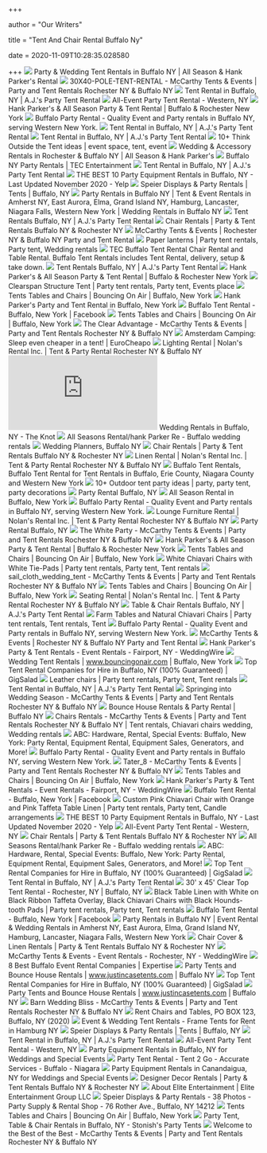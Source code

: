 +++
        
author = "Our Writers"
        
title = "Tent And Chair Rental Buffalo Ny"
        
date = 2020-11-09T10:28:35.028580
        
+++
[ ![](https://www.rentrightnow.com/content/images/location%20page%20images/wedding-party-rental-tent-buffalo-ny.jpg)](https://www.rentrightnow.com/content/images/location%20page%20images/wedding-party-rental-tent-buffalo-ny.jpg) Party & Wedding Tent Rentals in Buffalo NY | All Season & Hank Parker's  Rental
[ ![](https://www.mccarthyevents.com/wp-content/uploads/30X40-POLE-TENT-RENTAL.jpg)](https://www.mccarthyevents.com/wp-content/uploads/30X40-POLE-TENT-RENTAL.jpg) 30X40-POLE-TENT-RENTAL - McCarthy Tents & Events | Party and Tent Rentals  Rochester NY & Buffalo NY
[ ![](https://www.ajspartytentrental.com/content/images/Party%2BTent%2BRental%2Bin%2BBuffalo%2BNY.jpg)](https://www.ajspartytentrental.com/content/images/Party%2BTent%2BRental%2Bin%2BBuffalo%2BNY.jpg) Tent Rental in Buffalo, NY | A.J.'s Party Tent Rental
[ ![](https://alleventpartytents.com/images/tent-interior-600.jpg)](https://alleventpartytents.com/images/tent-interior-600.jpg) All-Event Party Tent Rental - Western, NY
[ ![](https://www.rentrightnow.com/content/images/Slider/2018/Tent-Rentals.jpg)](https://www.rentrightnow.com/content/images/Slider/2018/Tent-Rentals.jpg) Hank Parker's & All Season Party & Tent Rental | Buffalo & Rochester New  York
[ ![](https://www.buffalopartyrental.com/images/featured-tent-rentals.jpg)](https://www.buffalopartyrental.com/images/featured-tent-rentals.jpg) Buffalo Party Rental - Quality Event and Party rentals in Buffalo NY,  serving Western New York.
[ ![](https://www.ajspartytentrental.com/content/images/tent-rental-buffalo.jpg)](https://www.ajspartytentrental.com/content/images/tent-rental-buffalo.jpg) Tent Rental in Buffalo, NY | A.J.'s Party Tent Rental
[ ![](https://www.ajspartytentrental.com/content/images/20180727_131131.jpg)](https://www.ajspartytentrental.com/content/images/20180727_131131.jpg) Tent Rental in Buffalo, NY | A.J.'s Party Tent Rental
[ ![](https://i.pinimg.com/236x/73/dd/6b/73dd6bc4a8bdbb7c3e9c8b8dc902db60--tent-lighting-bistro-lights.jpg)](https://i.pinimg.com/236x/73/dd/6b/73dd6bc4a8bdbb7c3e9c8b8dc902db60--tent-lighting-bistro-lights.jpg) 10+ Think Outside the Tent ideas | event space, tent, event
[ ![](https://www.rentrightnow.com/content/images//IMG_4522.JPG)](https://www.rentrightnow.com/content/images//IMG_4522.JPG) Wedding & Accessory Rentals in Rochester & Buffalo NY | All Season & Hank  Parker's
[ ![](http://www.tecentertainment.com/images/2020/05/Partyrental.jpg)](http://www.tecentertainment.com/images/2020/05/Partyrental.jpg) Buffalo NY Party Rentals | TEC Entertainment
[ ![](https://www.ajspartytentrental.com/content/images/20190809_191553.jpg)](https://www.ajspartytentrental.com/content/images/20190809_191553.jpg) Tent Rental in Buffalo, NY | A.J.'s Party Tent Rental
[ ![](https://s3-media0.fl.yelpcdn.com/bphoto/UyTfScJ6TEFEOptzYGV2rA/ls.jpg)](https://s3-media0.fl.yelpcdn.com/bphoto/UyTfScJ6TEFEOptzYGV2rA/ls.jpg) THE BEST 10 Party Equipment Rentals in Buffalo, NY - Last Updated November  2020 - Yelp
[ ![](https://cdn.websites.hibu.com/0924001017c44e87bd11dc8ff24c0085/MOBILE/jpg/f-8b48-75addef75a70.jpg)](https://cdn.websites.hibu.com/0924001017c44e87bd11dc8ff24c0085/MOBILE/jpg/f-8b48-75addef75a70.jpg) Speier Displays & Party Rentals | Tents | Buffalo, NY
[ ![](https://www.buffalopartyrental.com/images/logo.jpg?v=2)](https://www.buffalopartyrental.com/images/logo.jpg?v=2) Party Rentals in Buffalo NY | Tent & Event Rentals in Amherst NY, East  Aurora, Elma, Grand Island NY, Hamburg, Lancaster, Niagara Falls, Western New  York | Wedding Rentals in Buffalo NY
[ ![](https://www.ajspartytentrental.com/content/images/IMG_2398.jpg)](https://www.ajspartytentrental.com/content/images/IMG_2398.jpg) Tent Rentals Buffalo, NY | A.J.'s Party Tent Rental
[ ![](https://www.rentrightnow.com/content/images/Slider/DesignerFurniture3.jpg)](https://www.rentrightnow.com/content/images/Slider/DesignerFurniture3.jpg) Chair Rentals | Party & Tent Rentals Buffalo NY & Rochester NY
[ ![](https://www.mccarthyevents.com/wp-content/uploads/logo-color.png)](https://www.mccarthyevents.com/wp-content/uploads/logo-color.png) McCarthy Tents & Events | Rochester NY & Buffalo NY Party and Tent Rental
[ ![](https://i.pinimg.com/originals/66/cd/ad/66cdadc68ddafd7e6bf635cd5afe3381.jpg)](https://i.pinimg.com/originals/66/cd/ad/66cdadc68ddafd7e6bf635cd5afe3381.jpg) Paper lanterns | Party tent rentals, Party tent, Wedding rentals
[ ![](https://i.ytimg.com/vi/cUmJF23al0c/hqdefault.jpg)](https://i.ytimg.com/vi/cUmJF23al0c/hqdefault.jpg) TEC Buffalo Tent Rental Chair Rental and Table Rental. Buffalo Tent Rentals  includes Tent Rental, delivery, setup & take down.
[ ![](https://www.ajspartytentrental.com/content/images/20180823_134126.jpg)](https://www.ajspartytentrental.com/content/images/20180823_134126.jpg) Tent Rentals Buffalo, NY | A.J.'s Party Tent Rental
[ ![](https://www.rentrightnow.com/content/images/Slider/2018/Sperry-Tent-Rentals.jpg)](https://www.rentrightnow.com/content/images/Slider/2018/Sperry-Tent-Rentals.jpg) Hank Parker's & All Season Party & Tent Rental | Buffalo & Rochester New  York
[ ![](https://i.pinimg.com/originals/80/c0/24/80c024fdbca8a4b7b1b8f1b33fdce974.jpg)](https://i.pinimg.com/originals/80/c0/24/80c024fdbca8a4b7b1b8f1b33fdce974.jpg) Clearspan Structure Tent | Party tent rentals, Party tent, Events place
[ ![](https://files.sysers.com/cp/upload/bouncing/items/med/10x20_Free_standing_tent_.jpg)](https://files.sysers.com/cp/upload/bouncing/items/med/10x20_Free_standing_tent_.jpg) Tents Tables and Chairs | Bouncing On Air | Buffalo, New York
[ ![](https://d330s684z9hdtc.cloudfront.net/cdn_image/maxD_600%7Cv_01/6ebf6/292914211/image/fpmbj.jpg)](https://d330s684z9hdtc.cloudfront.net/cdn_image/maxD_600%7Cv_01/6ebf6/292914211/image/fpmbj.jpg) Hank Parker's Party and Tent Rental in Buffalo, New York
[ ![](https://lookaside.fbsbx.com/lookaside/crawler/media/?media_id=585222215446765&get_thumbnail=1)](https://lookaside.fbsbx.com/lookaside/crawler/media/?media_id=585222215446765&get_thumbnail=1) Buffalo Tent Rental - Buffalo, New York | Facebook
[ ![](https://files.sysers.com/cp/upload/bouncing/items/med/20x20_Pole_Tent_.jpg)](https://files.sysers.com/cp/upload/bouncing/items/med/20x20_Pole_Tent_.jpg) Tents Tables and Chairs | Bouncing On Air | Buffalo, New York
[ ![](https://www.mccarthyevents.com/wp-content/uploads/clear_tent_5.jpg)](https://www.mccarthyevents.com/wp-content/uploads/clear_tent_5.jpg) The Clear Advantage - McCarthy Tents & Events | Party and Tent Rentals  Rochester NY & Buffalo NY
[ ![](https://www.eurocheapo.com/blog/wp-content/uploads/2009/05/camping-zeeberg.jpg)](https://www.eurocheapo.com/blog/wp-content/uploads/2009/05/camping-zeeberg.jpg) Amsterdam Camping: Sleep even cheaper in a tent! | EuroCheapo
[ ![](https://www.nolansrental.com/images/premier%20lighting.png)](https://www.nolansrental.com/images/premier%20lighting.png) Lighting Rental | Nolan's Rental Inc. | Tent & Party Rental Rochester NY & Buffalo  NY
[ ![](https://media-api.xogrp.com/images/57be1aa4-a68b-4a81-8770-51c812af3bb7~rs_400.h)](https://media-api.xogrp.com/images/57be1aa4-a68b-4a81-8770-51c812af3bb7~rs_400.h) Wedding Rentals in Buffalo, NY - The Knot
[ ![](https://f5prodstoragecontainer.blob.core.windows.net/prod-live-public/cache/prerendered/v8591.p13853.all-seasons-rental-hank-parker-re-buffalo-ny.giant.jpeg)](https://f5prodstoragecontainer.blob.core.windows.net/prod-live-public/cache/prerendered/v8591.p13853.all-seasons-rental-hank-parker-re-buffalo-ny.giant.jpeg) All Seasons Rental/hank Parker Re - Buffalo wedding rentals
[ ![](http://wnyweddingprofessionals.com/media/2020/10/IMG_1731-1024x768.jpg)](http://wnyweddingprofessionals.com/media/2020/10/IMG_1731-1024x768.jpg) Wedding Planners, Buffalo NY
[ ![](https://www.rentrightnow.com/content/images/chivari%20chair%20rentals.jpg)](https://www.rentrightnow.com/content/images/chivari%20chair%20rentals.jpg) Chair Rentals | Party & Tent Rentals Buffalo NY & Rochester NY
[ ![](https://www.nolansrental.com/images/Linens.png)](https://www.nolansrental.com/images/Linens.png) Linen Rental | Nolan's Rental Inc. | Tent & Party Rental Rochester NY & Buffalo  NY
[ ![](https://i.ytimg.com/vi/oYQ0B6r1Pk0/maxresdefault.jpg)](https://i.ytimg.com/vi/oYQ0B6r1Pk0/maxresdefault.jpg) Buffalo Tent Rentals, Buffalo Tent Rental for Tent Rentals in Buffalo, Erie  County, Niagara County and Western New York
[ ![](https://i.pinimg.com/236x/3f/28/00/3f28002a05de1d1042765f764ae9ac28--garden-parties-girls-garden-party.jpg)](https://i.pinimg.com/236x/3f/28/00/3f28002a05de1d1042765f764ae9ac28--garden-parties-girls-garden-party.jpg) 10+ Outdoor tent party ideas | party, party tent, party decorations
[ ![](https://eliteentertainment716.com/wp-content/uploads/tableslakesetup.jpg)](https://eliteentertainment716.com/wp-content/uploads/tableslakesetup.jpg) Party Rental Buffalo, NY
[ ![](https://d330s684z9hdtc.cloudfront.net/cdn_image/maxD_600%7Cv_01/3c388/292913235/logo/63mb6.jpg)](https://d330s684z9hdtc.cloudfront.net/cdn_image/maxD_600%7Cv_01/3c388/292913235/logo/63mb6.jpg) All Season Rental in Buffalo, New York
[ ![](https://www.buffalopartyrental.com/slideshow/slide-5m.jpg)](https://www.buffalopartyrental.com/slideshow/slide-5m.jpg) Buffalo Party Rental - Quality Event and Party rentals in Buffalo NY,  serving Western New York.
[ ![](https://www.nolansrental.com/images/Lounge%20Furniture.png)](https://www.nolansrental.com/images/Lounge%20Furniture.png) Lounge Furniture Rental | Nolan's Rental Inc. | Tent & Party Rental  Rochester NY & Buffalo NY
[ ![](https://eliteentertainment716.com/wp-content/uploads/Web-Banner-4.jpg)](https://eliteentertainment716.com/wp-content/uploads/Web-Banner-4.jpg) Party Rental Buffalo, NY
[ ![](https://www.mccarthyevents.com/wp-content/uploads/white_pary_1.jpg)](https://www.mccarthyevents.com/wp-content/uploads/white_pary_1.jpg) The White Party - McCarthy Tents & Events | Party and Tent Rentals  Rochester NY & Buffalo NY
[ ![](https://www.rentrightnow.com/content/images/Slider/2018/Furniture-Rentals.jpg)](https://www.rentrightnow.com/content/images/Slider/2018/Furniture-Rentals.jpg) Hank Parker's & All Season Party & Tent Rental | Buffalo & Rochester New  York
[ ![](https://files.sysers.com/cp/upload/bouncing/items/med/20x30_tent_.jpg)](https://files.sysers.com/cp/upload/bouncing/items/med/20x30_tent_.jpg) Tents Tables and Chairs | Bouncing On Air | Buffalo, New York
[ ![](https://i.pinimg.com/originals/17/88/02/178802b4fba4db0611bfa87ea3b60191.jpg)](https://i.pinimg.com/originals/17/88/02/178802b4fba4db0611bfa87ea3b60191.jpg) White Chiavari Chairs with White Tie-Pads | Party tent rentals, Party tent, Tent  rentals
[ ![](https://www.mccarthyevents.com/wp-content/uploads/sail_cloth_wedding_tent.jpg)](https://www.mccarthyevents.com/wp-content/uploads/sail_cloth_wedding_tent.jpg) sail_cloth_wedding_tent - McCarthy Tents & Events | Party and Tent Rentals  Rochester NY & Buffalo NY
[ ![](https://files.sysers.com/cp/upload/bouncing/items/med/20X20-HIGHPEAK-STAKED.png)](https://files.sysers.com/cp/upload/bouncing/items/med/20X20-HIGHPEAK-STAKED.png) Tents Tables and Chairs | Bouncing On Air | Buffalo, New York
[ ![](https://www.nolansrental.com/images/Seating.png)](https://www.nolansrental.com/images/Seating.png) Seating Rental | Nolan's Rental Inc. | Tent & Party Rental Rochester NY & Buffalo  NY
[ ![](https://www.ajspartytentrental.com/content/images/Chair%2BRentals%2Bin%2BBuffalo%2BNY.jpg)](https://www.ajspartytentrental.com/content/images/Chair%2BRentals%2Bin%2BBuffalo%2BNY.jpg) Table & Chair Rentals Buffalo, NY | A.J.'s Party Tent Rental
[ ![](https://i.pinimg.com/originals/1b/96/6b/1b966b825da6d081f73092610e2e753c.jpg)](https://i.pinimg.com/originals/1b/96/6b/1b966b825da6d081f73092610e2e753c.jpg) Farm Tables and Natural Chiavari Chairs | Party tent rentals, Tent rentals,  Tent
[ ![](https://www.buffalopartyrental.com/slideshow/slide-6m.jpg)](https://www.buffalopartyrental.com/slideshow/slide-6m.jpg) Buffalo Party Rental - Quality Event and Party rentals in Buffalo NY,  serving Western New York.
[ ![](https://www.mccarthyevents.com/wp-content/uploads/logo-white.png)](https://www.mccarthyevents.com/wp-content/uploads/logo-white.png) McCarthy Tents & Events | Rochester NY & Buffalo NY Party and Tent Rental
[ ![](https://cdn0.weddingwire.com/emp/fotos/9/4/2/5/7/0/tent-liner-4-copy_51_75249_v3.jpg)](https://cdn0.weddingwire.com/emp/fotos/9/4/2/5/7/0/tent-liner-4-copy_51_75249_v3.jpg) Hank Parker's Party & Tent Rentals - Event Rentals - Fairport, NY -  WeddingWire
[ ![](https://files.sysers.com/cp/upload/bouncing/gallery/full/wedding_tent_rental.jpg)](https://files.sysers.com/cp/upload/bouncing/gallery/full/wedding_tent_rental.jpg) Wedding Tent Rentals | www.bouncingonair.com | Buffalo, New York
[ ![](https://s3.amazonaws.com/gigsalad_media/p/party_plus_erie_-_tent_event_rentals_e/5878205002aa5_300_sq)](https://s3.amazonaws.com/gigsalad_media/p/party_plus_erie_-_tent_event_rentals_e/5878205002aa5_300_sq) Top Tent Rental Companies for Hire in Buffalo, NY (100% Guaranteed) |  GigSalad
[ ![](https://i.pinimg.com/originals/85/13/25/851325ffcf058984e309e72411fef0fd.jpg)](https://i.pinimg.com/originals/85/13/25/851325ffcf058984e309e72411fef0fd.jpg) Leather chairs | Party tent rentals, Party tent, Tent rentals
[ ![](https://www.ajspartytentrental.com/content/images/ajpartytent_logo_color.png)](https://www.ajspartytentrental.com/content/images/ajpartytent_logo_color.png) Tent Rental in Buffalo, NY | A.J.'s Party Tent Rental
[ ![](https://www.mccarthyevents.com/wp-content/uploads/Rope_and_Pole_1.jpg)](https://www.mccarthyevents.com/wp-content/uploads/Rope_and_Pole_1.jpg) Springing into Wedding Season - McCarthy Tents & Events | Party and Tent  Rentals Rochester NY & Buffalo NY
[ ![](https://files.sysers.com/cp/upload/bouncing/gallery/full/Party-Package--Buffalo-NYnew.jpg)](https://files.sysers.com/cp/upload/bouncing/gallery/full/Party-Package--Buffalo-NYnew.jpg) Bounce House Rentals & Party Rental | Buffalo NY
[ ![](https://i.pinimg.com/originals/2d/6e/f0/2d6ef0c100028bddf8c1337b617e72ab.jpg)](https://i.pinimg.com/originals/2d/6e/f0/2d6ef0c100028bddf8c1337b617e72ab.jpg) Chairs Rentals - McCarthy Tents & Events | Party and Tent Rentals Rochester  NY & Buffalo NY | Tent rentals, Chiavari chairs wedding, Wedding rentals
[ ![](http://abcwny.com/Images/Main_02.jpg)](http://abcwny.com/Images/Main_02.jpg) ABC: Hardware, Rental, Special Events: Buffalo, New York: Party Rental,  Equipment Rental, Equipment Sales, Generators, and More!
[ ![](https://www.buffalopartyrental.com/slideshow/slide-1m.jpg)](https://www.buffalopartyrental.com/slideshow/slide-1m.jpg) Buffalo Party Rental - Quality Event and Party rentals in Buffalo NY,  serving Western New York.
[ ![](https://www.mccarthyevents.com/wp-content/uploads/Tater_8.jpg)](https://www.mccarthyevents.com/wp-content/uploads/Tater_8.jpg) Tater_8 - McCarthy Tents & Events | Party and Tent Rentals Rochester NY & Buffalo  NY
[ ![](https://files.sysers.com/cp/upload/bouncing/items/med/b6f79b530fa15fc3f3c7ce271078fbb9.jpg)](https://files.sysers.com/cp/upload/bouncing/items/med/b6f79b530fa15fc3f3c7ce271078fbb9.jpg) Tents Tables and Chairs | Bouncing On Air | Buffalo, New York
[ ![](https://cdn0.weddingwire.com/emp/fotos/9/4/2/5/7/0/screen-shot-2018-11-27-at-3-38-58-pm_51_75249_v1.png)](https://cdn0.weddingwire.com/emp/fotos/9/4/2/5/7/0/screen-shot-2018-11-27-at-3-38-58-pm_51_75249_v1.png) Hank Parker's Party & Tent Rentals - Event Rentals - Fairport, NY -  WeddingWire
[ ![](https://lookaside.fbsbx.com/lookaside/crawler/media/?media_id=367005723659496)](https://lookaside.fbsbx.com/lookaside/crawler/media/?media_id=367005723659496) Buffalo Tent Rental - Buffalo, New York | Facebook
[ ![](https://i.pinimg.com/originals/93/8a/99/938a993e3ef1baccd711913bc1efc2ac.jpg)](https://i.pinimg.com/originals/93/8a/99/938a993e3ef1baccd711913bc1efc2ac.jpg) Custom Pink Chiavari Chair with Orange and Pink Taffeta Table Linen | Party  tent rentals, Party tent, Candle arrangements
[ ![](https://s3-media0.fl.yelpcdn.com/bphoto/WsBjAaqCR6j3o4CHu0MTTw/ls.jpg)](https://s3-media0.fl.yelpcdn.com/bphoto/WsBjAaqCR6j3o4CHu0MTTw/ls.jpg) THE BEST 10 Party Equipment Rentals in Buffalo, NY - Last Updated November  2020 - Yelp
[ ![](https://alleventpartytents.com/images/chairs-in-tent.jpg)](https://alleventpartytents.com/images/chairs-in-tent.jpg) All-Event Party Tent Rental - Western, NY
[ ![](https://www.rentrightnow.com/content/images/products/WilmontWeb.jpg)](https://www.rentrightnow.com/content/images/products/WilmontWeb.jpg) Chair Rentals | Party & Tent Rentals Buffalo NY & Rochester NY
[ ![](https://f5prodstoragecontainer.blob.core.windows.net/prod-live-public/cache/prerendered/v8591.p13851.all-seasons-rental-hank-parker-re-buffalo-ny.giant.jpeg)](https://f5prodstoragecontainer.blob.core.windows.net/prod-live-public/cache/prerendered/v8591.p13851.all-seasons-rental-hank-parker-re-buffalo-ny.giant.jpeg) All Seasons Rental/hank Parker Re - Buffalo wedding rentals
[ ![](http://abcwny.com/Images/Main_01.jpg)](http://abcwny.com/Images/Main_01.jpg) ABC: Hardware, Rental, Special Events: Buffalo, New York: Party Rental,  Equipment Rental, Equipment Sales, Generators, and More!
[ ![](https://s3.amazonaws.com/gigsalad_media/u/unique_pour_buffalo/5b9b122bcbf41_300_sq)](https://s3.amazonaws.com/gigsalad_media/u/unique_pour_buffalo/5b9b122bcbf41_300_sq) Top Tent Rental Companies for Hire in Buffalo, NY (100% Guaranteed) |  GigSalad
[ ![](https://www.ajspartytentrental.com/content/images/IMG_1753.jpg)](https://www.ajspartytentrental.com/content/images/IMG_1753.jpg) Tent Rental in Buffalo, NY | A.J.'s Party Tent Rental
[ ![](https://www.mccarthyevents.com/wp-content/uploads/clear-wedding-tent.jpg)](https://www.mccarthyevents.com/wp-content/uploads/clear-wedding-tent.jpg) 30' x 45' Clear Top Tent Rental - Rochester, NY | Buffalo, NY
[ ![](https://i.pinimg.com/originals/a3/72/56/a3725640529e192326f669a54503d12b.jpg)](https://i.pinimg.com/originals/a3/72/56/a3725640529e192326f669a54503d12b.jpg) Black Table Linen with White on Black Ribbon Taffeta Overlay, Black  Chiavari Chairs with Black Hounds-tooth Pads | Party tent rentals, Party  tent, Tent rentals
[ ![](https://lookaside.fbsbx.com/lookaside/crawler/media/?media_id=363387624021306)](https://lookaside.fbsbx.com/lookaside/crawler/media/?media_id=363387624021306) Buffalo Tent Rental - Buffalo, New York | Facebook
[ ![](https://www.buffalopartyrental.com/slideshow/slide-1.jpg)](https://www.buffalopartyrental.com/slideshow/slide-1.jpg) Party Rentals in Buffalo NY | Event Rental & Wedding Rentals in Amherst NY,  East Aurora, Elma, Grand Island NY, Hamburg, Lancaster, Niagara Falls,  Western New York
[ ![](https://www.rentrightnow.com/content/images/LinenWeb.jpg)](https://www.rentrightnow.com/content/images/LinenWeb.jpg) Chair Cover & Linen Rentals | Party & Tent Rentals Buffalo NY & Rochester NY
[ ![](https://cdn0.weddingwire.com/emp/fotos/2/8/5/1/3/1/1524154788-1bb283c0b3a701ca-1524154787-10a4f67929574095-1524154783755-2-Allison_and_Sanj_h.jpg)](https://cdn0.weddingwire.com/emp/fotos/2/8/5/1/3/1/1524154788-1bb283c0b3a701ca-1524154787-10a4f67929574095-1524154783755-2-Allison_and_Sanj_h.jpg) McCarthy Tents & Events - Event Rentals - Rochester, NY - WeddingWire
[ ![](https://res.cloudinary.com/expertise-com/image/upload/f_auto,fl_lossy,q_auto:low/remote_media/logos/buffalo-ny_ny_event-rentals_119.jpg)](https://res.cloudinary.com/expertise-com/image/upload/f_auto,fl_lossy,q_auto:low/remote_media/logos/buffalo-ny_ny_event-rentals_119.jpg) 8 Best Buffalo Event Rental Companies | Expertise
[ ![](https://files.sysers.com/cp/upload/justincasetents/gallery/full/get-your-party-on-banner.jpg)](https://files.sysers.com/cp/upload/justincasetents/gallery/full/get-your-party-on-banner.jpg) Party Tents and Bounce House Rentals | www.justincasetents.com | Buffalo NY
[ ![](https://res.cloudinary.com/gigsalad/image/fetch/q_auto:best,f_auto,fl_progressive/h_528/https://www.gigsalad.com/images/categories/child/776_portrait.jpg)](https://res.cloudinary.com/gigsalad/image/fetch/q_auto:best,f_auto,fl_progressive/h_528/https://www.gigsalad.com/images/categories/child/776_portrait.jpg) Top Tent Rental Companies for Hire in Buffalo, NY (100% Guaranteed) |  GigSalad
[ ![](http://files.sysers.com/cp/upload/justincasetents/editor/logo-web.png)](http://files.sysers.com/cp/upload/justincasetents/editor/logo-web.png) Party Tents and Bounce House Rentals | www.justincasetents.com | Buffalo NY
[ ![](https://www.mccarthyevents.com/wp-content/uploads/Train_5.jpg)](https://www.mccarthyevents.com/wp-content/uploads/Train_5.jpg) Barn Wedding Bliss - McCarthy Tents & Events | Party and Tent Rentals  Rochester NY & Buffalo NY
[ ![](https://scontent.fymy1-2.fna.fbcdn.net/v/t1.0-0/p180x540/12249842_101376433564170_7721118901157482497_n.jpg?_nc_cat=101&_nc_sid=2d5d41&_nc_ohc=dLN_TR8XWF4AX8zH23E&_nc_ht=scontent.fymy1-2.fna&tp=6&oh=25a8127d80e643d2757839d07234b89e&oe=5F913578)](https://scontent.fymy1-2.fna.fbcdn.net/v/t1.0-0/p180x540/12249842_101376433564170_7721118901157482497_n.jpg?_nc_cat=101&_nc_sid=2d5d41&_nc_ohc=dLN_TR8XWF4AX8zH23E&_nc_ht=scontent.fymy1-2.fna&tp=6&oh=25a8127d80e643d2757839d07234b89e&oe=5F913578) Rent Chairs and Tables, PO BOX 123, Buffalo, NY (2020)
[ ![](https://www.maineventtentswny.com/wp-content/uploads/2014/10/frame_tent_inset.png)](https://www.maineventtentswny.com/wp-content/uploads/2014/10/frame_tent_inset.png) Event & Wedding Tent Rentals - Frame Tents for Rent in Hamburg NY
[ ![](https://cdn.websites.hibu.com/0924001017c44e87bd11dc8ff24c0085/MOBILE/jpg/8-b644-c4568b2ccdcf.jpg)](https://cdn.websites.hibu.com/0924001017c44e87bd11dc8ff24c0085/MOBILE/jpg/8-b644-c4568b2ccdcf.jpg) Speier Displays & Party Rentals | Tents | Buffalo, NY
[ ![](https://www.ajspartytentrental.com/content/images/Party%2BSupply%2BRental%2BCompany%2Bin%2BBuffalo%2BNY.jpg)](https://www.ajspartytentrental.com/content/images/Party%2BSupply%2BRental%2BCompany%2Bin%2BBuffalo%2BNY.jpg) Tent Rental in Buffalo, NY | A.J.'s Party Tent Rental
[ ![](https://alleventpartytents.com/images/tent-in-field.jpg)](https://alleventpartytents.com/images/tent-in-field.jpg) All-Event Party Tent Rental - Western, NY
[ ![](https://eventective-media.azureedge.net/657610.jpg)](https://eventective-media.azureedge.net/657610.jpg) Party Equipment Rentals in Buffalo, NY for Weddings and Special Events
[ ![](https://www.tent2go.com/_media/img/small/32366.jpg)](https://www.tent2go.com/_media/img/small/32366.jpg) Party Tent Rental - Tent 2 Go - Accurate Services - Buffalo - Niagara
[ ![](https://eventective-media.azureedge.net/1966305_md.jpg)](https://eventective-media.azureedge.net/1966305_md.jpg) Party Equipment Rentals in Canandaigua, NY for Weddings and Special Events
[ ![](https://www.rentrightnow.com/content/images/gallery/DesignerChairs.jpg)](https://www.rentrightnow.com/content/images/gallery/DesignerChairs.jpg) Designer Decor Rentals | Party & Tent Rentals Buffalo NY & Rochester NY
[ ![](https://eliteentertainment716.com/wp-content/uploads/insidetent.jpg)](https://eliteentertainment716.com/wp-content/uploads/insidetent.jpg) About Elite Entertainment | Elite Entertainment Group LLC
[ ![](https://lookaside.fbsbx.com/lookaside/crawler/media/?media_id=2008210622620726)](https://lookaside.fbsbx.com/lookaside/crawler/media/?media_id=2008210622620726) Speier Displays & Party Rentals - 38 Photos - Party Supply & Rental Shop -  76 Rother Ave., Buffalo, NY 14212
[ ![](https://files.sysers.com/cp/upload/bouncing/items/med/white_folding_chair.jpg)](https://files.sysers.com/cp/upload/bouncing/items/med/white_folding_chair.jpg) Tents Tables and Chairs | Bouncing On Air | Buffalo, New York
[ ![](https://images.squarespace-cdn.com/content/v1/59c1a5b38419c24b7465b6f5/1580431021858-XPX4WJFK7YG35D03URGI/ke17ZwdGBToddI8pDm48kM9E45moS86E_Y1b_p8o3ytZw-zPPgdn4jUwVcJE1ZvWEtT5uBSRWt4vQZAgTJucoTqqXjS3CfNDSuuf31e0tVGBhTBH1zig2qmRMVTRjrA17EZhA3SuaXMzGQYQ62h12FtO8nJtk629tZGIWiyY3XQ/20.png)](https://images.squarespace-cdn.com/content/v1/59c1a5b38419c24b7465b6f5/1580431021858-XPX4WJFK7YG35D03URGI/ke17ZwdGBToddI8pDm48kM9E45moS86E_Y1b_p8o3ytZw-zPPgdn4jUwVcJE1ZvWEtT5uBSRWt4vQZAgTJucoTqqXjS3CfNDSuuf31e0tVGBhTBH1zig2qmRMVTRjrA17EZhA3SuaXMzGQYQ62h12FtO8nJtk629tZGIWiyY3XQ/20.png) Party Tent, Table & Chair Rentals in Buffalo, NY - Stonish's Party Tents
[ ![](https://www.mccarthyevents.com/wp-content/uploads/batty13.jpg)](https://www.mccarthyevents.com/wp-content/uploads/batty13.jpg) Welcome to the Best of the Best - McCarthy Tents & Events | Party and Tent  Rentals Rochester NY & Buffalo NY
